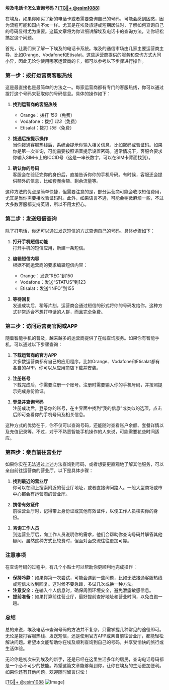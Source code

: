 **埃及电话卡怎么查询号码？[[TG💪+ @esim1088](https://t.me/s/esim1088)]**

在埃及，如果你刚买了新的电话卡或者需要查询自己的号码，可能会感到困惑，因为流程可能和国内不太一样。尤其是在埃及旅游或短期居住时，了解如何查询自己的号码显得尤为重要。这篇文章将为你详细讲解埃及电话卡的查询方法，让你轻松搞定这个问题。

首先，让我们来了解一下埃及的电话卡系统。埃及的通信市场由几家主要运营商主导，比如Orange、Vodafone和Etisalat。这些运营商提供的服务和查询方式大同小异，因此无论你使用哪家运营商的卡，都可以参考以下步骤进行操作。

### **第一步：拨打运营商客服热线**
这是最直接也是最简单的方法之一。每家运营商都有专门的客服热线，你可以通过拨打这个号码来获取你的号码信息。具体的操作如下：

1. **找到运营商的客服热线**  
   - Orange：拨打 *150*（免费）
   - Vodafone：拨打 *123*（免费）
   - Etisalat：拨打 *155*（免费）

2. **拨通后按提示操作**  
   当你拨通客服热线后，系统会提示你输入相关信息，比如密码或验证码。如果你是第一次查询，可能需要按照语音提示设置密码。通常情况下，客服会要求你输入SIM卡上的ICCID号（这是一串长数字，可以在SIM卡背面找到）。

3. **确认你的号码**  
   客服会在验证完你的身份后，直接告诉你你的手机号码。有时候，客服还会提供额外的信息，比如套餐余额、剩余流量等。

这种方法的优点是简单快捷，但需要注意的是，部分运营商可能会收取短信费用，尤其是当你需要接收验证码时。此外，如果语言不通，可能会稍微麻烦一些，不过大多数客服都支持英语，所以不用太担心。

### **第二步：发送短信查询**
除了打电话，你还可以通过发送短信的方式查询自己的号码。具体步骤如下：

1. **打开手机短信功能**  
   打开手机的短信应用，新建一条短信。

2. **编辑短信内容**  
   根据不同运营商的要求编辑短信内容：
   - Orange：发送“REG”到150
   - Vodafone：发送“STATUS”到123
   - Etisalat：发送“INFO”到155

3. **等待回复**  
   发送成功后，稍等片刻，运营商会通过短信的形式将你的号码发给你。这种方式非常适合不想打电话的人群，而且完全免费。

### **第三步：访问运营商官网或APP**
随着智能手机的普及，越来越多的运营商提供了在线查询服务。如果你有智能手机，可以通过以下步骤查询：

1. **下载运营商的官方APP**  
   大多数运营商都有自己的应用程序，比如Orange、Vodafone和Etisalat都有各自的APP。你可以从应用商店下载并安装。

2. **注册账号**  
   下载完成后，你需要注册一个账号。注册时需要输入你的手机号码，并按照提示完成身份验证。

3. **登录并查询号码**  
   注册成功后，登录你的账号，在主界面中找到“我的信息”或类似的选项，点击后即可查看你的手机号码及相关信息。

这种方式的优势在于，你不仅可以查询号码，还能随时查看账户余额、套餐详情以及充值记录等。不过，对于不熟悉智能手机操作的人来说，可能需要花些时间适应。

### **第四步：亲自前往营业厅**
如果你实在无法通过上述方法查询到号码，或者想要更直观地了解其他服务，可以亲自前往运营商的营业厅。以下是具体步骤：

1. **找到最近的营业厅**  
   你可以在网上搜索附近的营业厅地址，或者直接询问路人。一般大型商场或市中心都会有运营商的营业厅。

2. **携带有效证件**  
   前往营业厅时，记得带上身份证或其他有效证件，以便工作人员核实你的身份。

3. **咨询工作人员**  
   到达营业厅后，向工作人员说明你的需求，他们会帮助你查询号码并解答其他疑问。虽然这种方式比较费时，但面对面交流往往更加可靠。

### **注意事项**
在查询号码的过程中，有几个小贴士可以帮助你更顺利地完成操作：

- **保持冷静**：如果你第一次尝试，可能会遇到一些问题，比如无法接通客服热线或短信未收到回复。这时候不要急躁，多试几次或换一种方法。
- **注意安全**：在输入个人信息时，确保周围环境安全，避免泄露敏感信息。
- **提前准备**：如果打算前往营业厅，最好提前查好地址和营业时间，以免白跑一趟。

### **总结**
总的来说，埃及电话卡查询号码的方法并不复杂，只需掌握几种常见的途径即可。无论是拨打客服热线、发送短信，还是使用官方APP或亲自前往营业厅，都能轻松解决问题。希望本文能帮助你在埃及顺利查询到自己的号码，并享受愉快的旅行或生活体验。

无论你是初次来到埃及的新手，还是已经在这里生活多年的居民，查询电话号码都是一个必不可少的技能。希望这篇文章能够帮到你，让你在埃及的生活更加便利。如果你还有其他问题，欢迎随时留言讨论！

[[TG💪+ @esim1088](https://t.me/s/esim1088) ![Image](https://i.postimg.cc/4NQfJmqS/Snipaste-2025-05-13-00-14-12.png)]